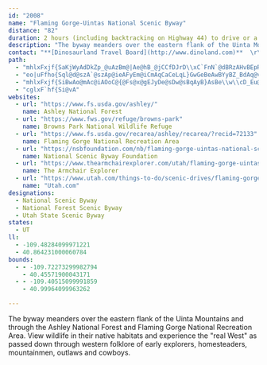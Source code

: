 ```yaml
---
id: "2008"
name: "Flaming Gorge-Uintas National Scenic Byway"
distance: "82"
duration: 2 hours (including backtracking on Highway 44) to drive or a day to enjoy the byway.
description: "The byway meanders over the eastern flank of the Uinta Mountains and through the Ashley National Forest and Flaming Gorge National Recreation Area. View wildlife in their native habitats and experience the \"real West\" as passed down through western folklore of early explorers, homesteaders, mountainmen, outlaws and cowboys."
contact: "**[Dinosaurland Travel Board](http://www.dinoland.com)**  \r\n 800-477-5558  \r\n 435-789-6932  \r\n\r\n"
path:
  - "mhlxFxjf{SaKjWyAdDkZp_@uAzBm@|Ae@hB_@jCCfDJrD\\xC`FnN`@dBRzAHvBEpRDnI^~CfFtWbBtG|Yj|@lCfJtAdGrAnGxBzLtCnYp@dNb@~b@CbQN~GN~AxEj_@bMfi@t@rBlHtO|AzDrBlIz]zzBRhCCdCK~Bc@dCs@`Co@xAqJ|NoB|De@`B]xBU~E^fK^zGn@pRMbYRxIrApWf@hHJxD?fDi@fPDxB|BnUTtAN~C?nDiAhUOrEB~CNjD|@nHbHze@dAjGxAnEnF`LjD~F`ElEdMfKrDzDz@lA`AdB`B`Eh@fB|@pEh@lFHfD?`DOtGmCfp@UjBsAbEgB|Cy@n@cBdAsJrEsBjA_CxBeBrBqRx\\iQ|[eBrCiB~BiKnK}CrDu@`Bi@vBOfAO|AShHOx@[dAkA~Ai@`@kA`@iADaEi@_HwAaCWoAAwGl@oFu@aAEq@Ls@f@cAjBo@tHe@jB{@zAi@p@eBlA}C|@{@@}Ad@yAp@uAnAqCdGcAdBoBfBiAd@_AZaAH{AEaGsBoBWqGDcDj@qICqIx@oC|@gBzAqArBq@vAk@hBeA`GaCjRm@fBcXld@kChFeHlLsB`GcAfEi@|EQlFDbF~Bv_@?fC]rAWd@cA`A{@b@w@D_AKo@e@iAyAgD{GoByC}AuDmC{Pk@wBsAiByDkDm@aAi@qAKyA?aBXqEd@wM@eDO_Ca@iBm@eBu@aBcCwBsAm@kE}AaAm@wIaIuIuFsCgAoDcAwB_AcDyCcCoEi@g@e@Qs@?y@Zi@n@Uz@C|@d@`Ch@lARfAHxAOlAc@x@o@Z_A?yAq@y@_BCa@?wFK{AgDiLKoAJ{@\\q@n@s@r@SfAR|EdChAX`@?n@_@h@y@TaALkBSy@[m@qB_DYgAEcB[gCwBaFmEyI_@a@m@Y_AQsDQiAs@_@{@_@oKE}FLaBbAgDAsAO_AYg@cCwB[a@Ww@]mLKy@[}@c@i@e@YqAKa@JcA|@i@nAIpA?zE[`JcC|e@cAdIoAxDyAxCwD|DiDhEoAjC]nAo@fF}AhW_@dDoGd^qBlGcGtOaD|Po@lBoAjEqFxWwBrIiAjBeA`AcCdBy@XqAVwCCw@QoB_AqAaAaEyD}BaAiBwAiA}BGqDVmETkCrAoCx@wD^uExAsHr@mFrCiLNuB?kDYeD_AaEmBaDyEgGqCkCkAyAmAaAiCeAqCYyAPwBl@aAl@aA~@mAxAc@~@o@tAe@xB[vC?`CfB|ZHdDClCa@fCs@xB}AnB_BnAi@TuB^mAB}AWoAk@yBuBsCyEy@eAiAy@cAg@eAWs@AyADmBRyp@fL}L`@k_ARyDJqFtA_Ad@cDdC_DxDwRxZ}D~FcDlCsBjAoAd@iEr@kDFa~@V"
  - "eo|uFfho{Sql@d@szA`@szAp@ieAFyEm@iCmAqCaCeLqL}GwGeBeAwBYyBZ_BdAq@v@eC~D_BnAmBj@yB?i@KuAs@{CaDyOgOeDaBcDWaGPyD?aFkAyCSyBPaInBaDh@aA@mUgAiJNeCTmIrAmu@dTmCd@oBFqBEoEs@cBm@yCyA}CgDsBsCcT}\\sTg^mYed@wc@at@oFiI}NoU_CoFoAeDoB{HsAyI}Fof@_@}BqAmEu@gBq@gAuAmAmPwM}@{@yAsBcDsFy@y@{@m@q@SkHeAkA_@}AgAo@s@y@sAiAwCsAaJa@yA_@y@i@s@mByAeA]qAC{G`Au@CiBa@iBmAsBq@cUgB}M_DcNyD}Gs@}D?gD\\wB^ih@|PeCpAsAfBm@fAYdA]~BK`Ch@lL^hE|A~KBf@Ij@O^k@l@w@Do@SY_@cDqHkNsOkBcCm@gAgBsEU[e@Ws@?e@V]h@Mb@Az@hBdIz@fIdBbGBd@B~@Ux@i@f@i@Ja@Gs@i@aFuGaHsIsDgF{@y@g@OU?i@To@hACfAJz@|@dCVrAI~Aa@p@g@Ty@Ac@W]a@{A_Di@q@qB{A{DkCeAe@gAIwBHk@T{[|OyA`@_BDcCSwBy@iFgCg@MeA@k@`@g@jAK`BN|@tA`EH`B[jB_@p@i@^m@RaGS}BLgLrCsClAuA~@mBlBmEfFsAv@iH~CwDrCwBZiBDi@^Yl@KrAHh@j@|@b@Nz@FpGF|@\\h@p@f@xABzAOrAy@lAeAb@c@@qJy@sC?sBJiMxBcJdBiPvEwHdFo@D_AGc@Qi@c@qB{CeAu@yKe@gBc@cAaAyCeEs@uAUmAi@wK]wC[eAcDgGy@wCo@iDYeAmCkG_AgAoAQo@JmAp@eArAaBrCuAdBiAf@qI`BoAd@{HdEiALwCD{AR{GpCiDfAwC^sFL}B^iA^oBlAiAbAmFzFm[x_@w@x@}@l@oChA{LbC}Ah@oDfBmEjBgEr@sAFqG_@g_@gKkIeCyAYsCSiDXsEpAgIt@aDh@yNhF_Fv@mEFuKGsCy@iAk@sAgAu@wAcBoEi@_A{FkCiDuBiAkAo@qAc@oB_AcNOmDEcCTuBRy@~DeK|AaFTgB?aCe@kCmLs[{AwCy@{@cDwAeCKoLE_B]}@k@e@_@m@eA_D{K}@yBc@g@}@s@wBe@wCRkP`C}Ax@sClCo@d@oAXs@DyCg@gEeAcBKoBBq}A|JiFg@ob@kJ{EaA_AEyB\\kK`Dy@F_BKqDiAq@EcA@uHhAqLQuLg@gFT}HdA{E^cJFaKy@_M{BsDe@iDEaF^mL~AeKVeGKeU_A{B_@aC_AkB_Ac]}QoB}@yAa@uAM_F?kr@hGuEPiE?cGQoPmB}QkCmEA}GXsGSgD_ByS{QiCoBgCeAsBWoA?uCb@uT`EyG`Aq@DeBScGwBmBCu@F}@RmAl@u@p@_B~BoBlBw@d@kBf@mBLuNsA}BBcDd@yObD{C^wCGkCe@kAg@cB_AaHyGyAs@oAYsAEwE`@_BAiB_@mFgCiAS}AFmB^u@l@sBxByUhX_D`Ey@dBaAdDOlAaGzm@m@tEqA`FwH`S"
  - "mhlxFxjf{SiBwAo@mAc@iAOoC@{@Fs@x@gEJyDe@sDw@sBqAyB}AsBe\\w\\cD_Eu@uAmFaOs@mAmAsAsFeEyZcTaEyCe@k@{AoBk@kAiE{Ky@eBiAuAwAwAcGyDsAa@kAQ{DMuN\\u@Ls@Zs@b@o@t@mFxJoAlB}A`A_@H_B@}@K{Bu@gB}@cBoA}EeGo@[]IkBPi@EYGy@k@e@s@]w@OgAEaANwAh@aB|DuKd@eEE{LLoAZwAn@wAr@c@bF_B~@s@XwAEsAOk@m@s@y@Uu@Bi@^U\\iA~Cy@t@aF|BcA?{@e@i@eAgBgGe@sAk@}@sM{F_CmAaAaAk@iAiAoFc@kAk@gAsByBwIiIy@i@i@Gy@Dc@XcDhGeAjAe@VgARoAG}@Uu@m@c@m@o@aBIq@?_CXuCf@}BGiA}CsMe@mAgEsEYq@yBqKuAiCcA{@y@sAUq@SoA_@sFOeAW}@q@}Ac@}B?s@h@gDCkAKa@oAkA{@kAi@uAc@yCJqDNu@h@eAVSj@KxAEbCy@^_@jAaEl@_AbB{@vAU`@YTg@\\_CXoJ?sAM_CUeBcAaDy@sAo@Y{ASc@@cBp@cN`O_CdAkATsADuNAcCt@iAl@_BhBiBrDw@rAa@`@kAl@uBBaFyA_O_I{CmCoCoCuC}DiBaDsCyGmAcDeAyDaDiOi@eBaAcBs@s@_@UsAe@uBEkC^cCz@qBd@wB|@wCfBoC`CqFxGqCxEoD|IaE`P{@rEO~AM`DB`B|AhUb@dFJtC?hCY`IItA_@lBUx@iAjB}BfB}DxBiCdBu@r@w@pAk@tAc@vBUhBClALjDjAtJ?pAK`Bc@lCcGlT}B`HeMvVeUfi@w@tCOfDH~At@pDb@fDZzHl@nWH`HOhFcBfXm@tFiClLe@zAi@v@i@^_AXwDXwBE_BSeAYwHyDgCy@gHk@qH_@yBk@kCaBeEuDy@c@eQ}LcE_CkCkAkEaBaDm@_CSsCFqDGiCw@sAaAeBsBs@iBkAuE{H_^gE}PsBmHmA}CeAuBkKgPmCmFcDcI{Mo`@c@cAeAwAy@y@yAy@uOoDaJiCcDgBaBmA}EgFuEqC}Bg@_Gu@oCo@_DaBuAkAaDcD"
  - "cglxF`hf{Si@vA"
websites:
  - url: "https://www.fs.usda.gov/ashley/"
    name: Ashley National Forest
  - url: "https://www.fws.gov/refuge/browns-park"
    name: Browns Park National Wildlife Refuge
  - url: "https://www.fs.usda.gov/recarea/ashley/recarea/?recid=72133"
    name: Flaming Gorge National Recreation Area
  - url: "https://nsbfoundation.com/nb/flaming-gorge-uintas-national-scenic-byway/"
    name: National Scenic Byway Foundation
  - url: "https://www.thearmchairexplorer.com/utah/flaming-gorge-uintas-scenic-byway.php"
    name: The Armchair Explorer
  - url: "https://www.utah.com/things-to-do/scenic-drives/flaming-gorge-scenic-drives/"
    name: "Utah.com"
designations:
  - National Scenic Byway
  - National Forest Scenic Byway
  - Utah State Scenic Byway
states:
  - UT
ll:
  - -109.48284099971221
  - 40.864231000060784
bounds:
  - - -109.72273299982794
    - 40.45571900043171
  - - -109.40515099991859
    - 40.99964099963262

---
```


The byway meanders over the eastern flank of the Uinta Mountains and through the Ashley National Forest and Flaming Gorge National Recreation Area. View wildlife in their native habitats and experience the "real West" as passed down through western folklore of early explorers, homesteaders, mountainmen, outlaws and cowboys.

